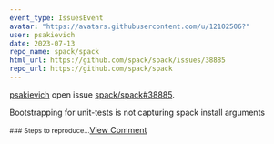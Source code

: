 ```yaml
---
event_type: IssuesEvent
avatar: "https://avatars.githubusercontent.com/u/12102506?"
user: psakievich
date: 2023-07-13
repo_name: spack/spack
html_url: https://github.com/spack/spack/issues/38885
repo_url: https://github.com/spack/spack
---
```


<a href='https://github.com/psakievich' target='_blank'>psakievich</a> open issue <a href='https://github.com/spack/spack/issues/38885' target='_blank'>spack/spack#38885</a>.

<p>Bootstrapping for unit-tests is not capturing spack install arguments</p><small>### Steps to reproduce...</small><a href='https://github.com/spack/spack/issues/38885' target='_blank'>View Comment</a>